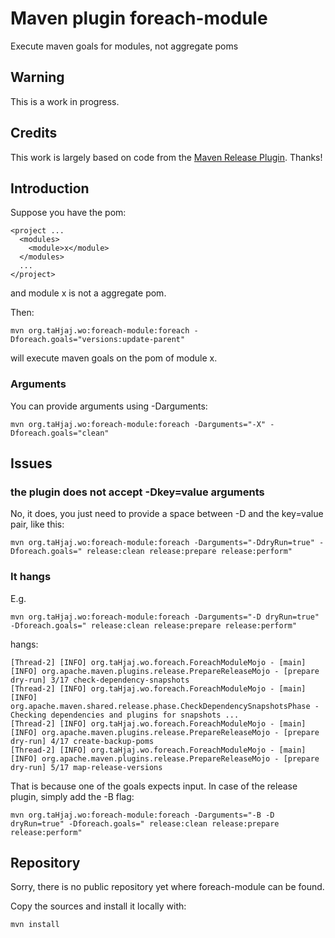 # Maven plugin foreach-module
Execute maven goals for modules, not aggregate poms

## Warning

This is a work in progress.

## Credits
This work is largely based on code from the [Maven Release Plugin](https://maven.apache.org/maven-release/maven-release-plugin/). Thanks!

## Introduction

Suppose you have the pom:

```
<project ...
  <modules>
    <module>x</module>
  </modules>
  ...
</project>
```

and module x is not a aggregate pom.

Then:

```
mvn org.taHjaj.wo:foreach-module:foreach -Dforeach.goals="versions:update-parent"
```

will execute maven goals on the pom of module x.

### Arguments

You can provide arguments using -Darguments:

```
mvn org.taHjaj.wo:foreach-module:foreach -Darguments="-X" -Dforeach.goals="clean"
```

## Issues

### the plugin does not accept -Dkey=value arguments

No, it does, you just need to provide a space between -D and the key=value pair, like this:

```
mvn org.taHjaj.wo:foreach-module:foreach -Darguments="-DdryRun=true" -Dforeach.goals=" release:clean release:prepare release:perform"
```

### It hangs

E.g.

```
mvn org.taHjaj.wo:foreach-module:foreach -Darguments="-D dryRun=true" -Dforeach.goals=" release:clean release:prepare release:perform"
```

hangs:

```
[Thread-2] [INFO] org.taHjaj.wo.foreach.ForeachModuleMojo - [main] [INFO] org.apache.maven.plugins.release.PrepareReleaseMojo - [prepare dry-run] 3/17 check-dependency-snapshots
[Thread-2] [INFO] org.taHjaj.wo.foreach.ForeachModuleMojo - [main] [INFO] org.apache.maven.shared.release.phase.CheckDependencySnapshotsPhase - Checking dependencies and plugins for snapshots ...
[Thread-2] [INFO] org.taHjaj.wo.foreach.ForeachModuleMojo - [main] [INFO] org.apache.maven.plugins.release.PrepareReleaseMojo - [prepare dry-run] 4/17 create-backup-poms
[Thread-2] [INFO] org.taHjaj.wo.foreach.ForeachModuleMojo - [main] [INFO] org.apache.maven.plugins.release.PrepareReleaseMojo - [prepare dry-run] 5/17 map-release-versions
```

That is because one of the goals expects input. In case of the release plugin, simply add the -B flag:

```
mvn org.taHjaj.wo:foreach-module:foreach -Darguments="-B -D dryRun=true" -Dforeach.goals=" release:clean release:prepare release:perform"
```

## Repository

Sorry, there is no public repository yet where foreach-module can be found.

Copy the sources and install it locally with:

```
mvn install
```

